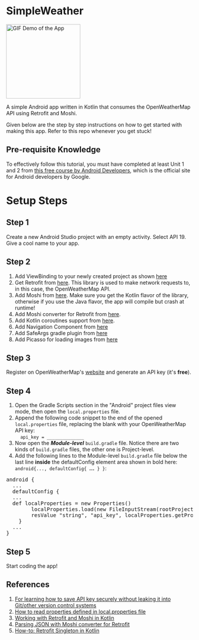 
# SimpleWeather  

<img src="https://github.com/aannirajpatel/SimpleWeather/raw/master/SimpleWeather-Demo.gif" width="200" alt="GIF Demo of the App"/>

A simple Android app written in Kotlin that consumes the OpenWeatherMap API using Retrofit and Moshi.  
  
Given below are the step by step instructions on how to get started with making this app. Refer to this repo whenever you get stuck!  

## Pre-requisite Knowledge
To effectively follow this tutorial, you must have completed at least Unit 1 and 2 from [this free course by Android Developers](https://developer.android.com/courses/android-basics-kotlin/course), which is the official site for Android developers by Google.

# Setup Steps

## Step 1  
  
Create a new Android Studio project with an empty activity. Select API 19. Give a cool name to your app.  
  
## Step 2  
  
1. Add ViewBinding to your newly created project as shown [here](https://developer.android.com/topic/libraries/view-binding)  
2. Get Retrofit from [here](https://square.github.io/retrofit). This library is used to make network requests to, in this case, the OpenWeatherMap API.  
3. Add Moshi from [here](https://github.com/square/moshi/). Make sure you get the Kotlin flavor of the library, otherwise if you use the Java flavor, the app will compile but crash at runtime!
4. Add Moshi converter for Retrofit  from [here](https://github.com/square/retrofit/tree/master/retrofit-converters/moshi).
5. Add Kotlin coroutines support from [here](https://developer.android.com/kotlin/coroutines).
6. Add Navigation Component from [here](https://developer.android.com/guide/navigation/navigation-getting-started)
7. Add SafeArgs gradle plugin from [here](https://developer.android.com/guide/navigation/navigation-pass-data)
8. Add Picasso for loading images from [here](http://square.github.io/picasso/)

## Step 3  
  
Register on OpenWeatherMap's [website](https://https://openweathermap.org/) and generate an API key (it's **free**).  
  
## Step 4  
  
1. Open the Gradle Scripts section in the "Android" project files view mode, then open the `local.properties` file.  
2. Append the following code snippet to the end of the opened `local.properties` file, replacing the blank with your OpenWeatherMap API key:  
`  
api_key = ______________  
`  
3. Now open the ***Module-level*** `build.gradle` file. Notice there are two kinds of `build.gradle` files, the other one is Project-level.  
4. Add the following lines to the Module-level `build.gradle` file below the last line **inside** the defaultConfig element area shown in bold here: `android{..., defaultConfig{ `**...**` } }`:  
<pre>
android {  
  ...
  defaultConfig {  
  ...
  def localProperties = new Properties()  
        localProperties.load(new FileInputStream(rootProject.file("local.properties")))  
        resValue "string", "api_key", localProperties.getProperty("api_key", "")  
    }  
  ...
}
</pre>

## Step 5  
  
Start coding the app!  
  
  
## References  
  
1. [For learning how to save API key securely without leaking it into Git/other version control systems](https://blog.mindorks.com/using-local-properties-file-to-avoid-api-keys-check-in-into-version-control-system)  
2. [How to read properties defined in local.properties file](https://stackoverflow.com/questions/21999829/how-do-i-read-properties-defined-in-local-properties-in-build-gradle)
3. [Working with Retrofit and Moshi in Kotlin](https://www.pushing-pixels.org/2019/12/04/working-with-retrofit-and-moshi-in-kotlin.html)
4. [Parsing JSON with Moshi converter for Retrofit](https://johncodeos.com/how-to-parse-json-with-retrofit-converters-using-kotlin/)
5. [How-to: Retrofit Singleton in Kotlin](https://stackoverflow.com/questions/61729790/retrofit-singleton-in-kotlin)
